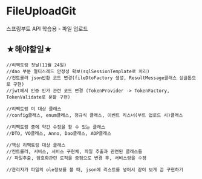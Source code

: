 # FileUploadGit
스프링부트 API 학습용 - 파일 업로드



## ★해야할일★
    
    //리팩토링 첫날(11월 24일)
    //dao 부분 멀티스레드 안정성 확보(sqlSessionTemplate로 처리)
    //컨트롤러 json반환 코드 변경(fileDtoFactory 생성, ResultMessage클래스 싱글톤으로 구현)
    //jwt에서 인증 인가 관련 코드 변경 (TokenProvider -> TokenFactory, TokenValidate로 분할 구현)

    //리팩토링 미 대상 클래스
    //config클래스, enum클래스, 정규식 클래스, 이벤트 리스너(부트 업로드 시)클래스

    //리팩토링 중에 약간 수정을 할 수 있는 클래스
    //DTO, VO클래스, Anno, Dao클래스, AOP클래스

    //핵심 리팩토링 대상 클래스
    //컨트롤러, 서비스, 서비스 구현체, 파일 추출과 관련된 클래스들
    // 파일추출, 암호화관련 로직을 중점으로 변경 후, 서비스랑을 수정

    //관리자가 파일의 ole정보를 볼 때, json에 리스트를 넣어서 같이 보게 끔 구현하기